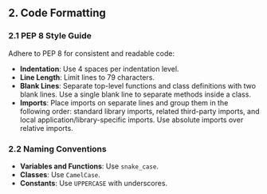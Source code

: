 ## 2. Code Formatting

### 2.1 PEP 8 Style Guide
Adhere to PEP 8 for consistent and readable code:
- **Indentation**: Use 4 spaces per indentation level.
- **Line Length**: Limit lines to 79 characters.
- **Blank Lines**: Separate top-level functions and class definitions with two blank lines. Use a single blank line to separate methods inside a class.
- **Imports**: Place imports on separate lines and group them in the following order: standard library imports, related third-party imports, and local application/library-specific imports. Use absolute imports over relative imports.

### 2.2 Naming Conventions
- **Variables and Functions**: Use `snake_case`.
- **Classes**: Use `CamelCase`.
- **Constants**: Use `UPPERCASE` with underscores.